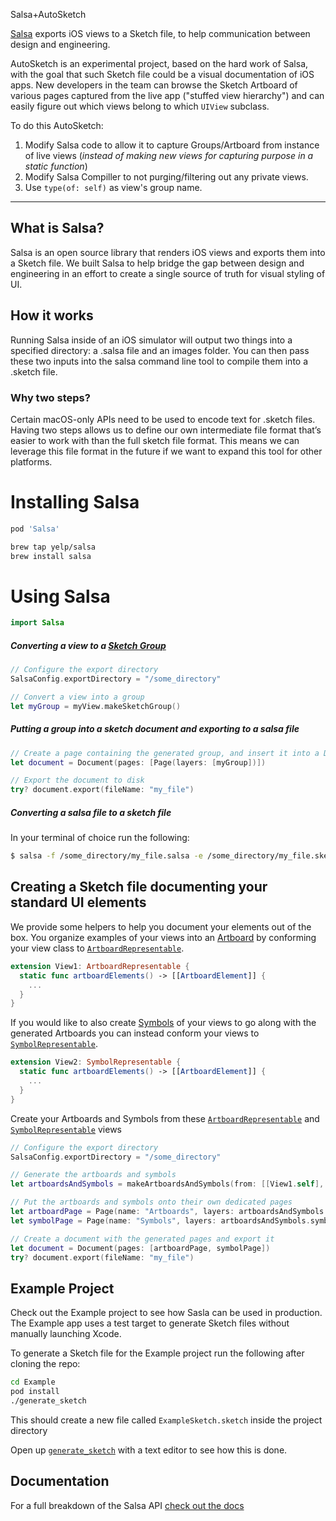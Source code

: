 Salsa+AutoSketch

[Salsa](https://github.com/Yelp/salsa) exports iOS views to a Sketch file, to help communication between design and engineering.

AutoSketch is an experimental project, based on the hard work of Salsa, with the goal that such Sketch file could be a visual documentation of iOS apps. New developers in the team can browse the Sketch Artboard of various pages captured from the live app ("stuffed view hierarchy") and can easily figure out which views belong to which `UIView` subclass.

To do this AutoSketch:
1. Modify Salsa code to allow it to capture Groups/Artboard from instance of live views (*instead of making new views for capturing purpose in a static function*)
2. Modify Salsa Compiller to not purging/filtering out any private views.
3. Use `type(of: self)` as view's group name.

----
## What is Salsa?
Salsa is an open source library that renders iOS views and exports them into a Sketch file. We built Salsa to help bridge the gap between design and engineering in an effort to create a single source of truth for visual styling of UI.

## How it works
Running Salsa inside of an iOS simulator will output two things into a specified directory: a .salsa file and an images folder. You can then pass these two inputs into the salsa command line tool to compile them into a .sketch file.

### Why two steps?
Certain macOS-only APIs need to be used to encode text for .sketch files. Having two steps allows us to define our own intermediate file format that’s easier to work with than the full sketch file format. This means we can leverage this file format in the future if we want to expand this tool for other platforms.

# Installing Salsa
```ruby
pod 'Salsa'
```

```bash
brew tap yelp/salsa
brew install salsa
```

# Using Salsa
```swift
import Salsa
```
##### Converting a view to a [Sketch Group](https://www.sketchapp.com/docs/grouping/groups/)
```swift
// Configure the export directory
SalsaConfig.exportDirectory = "/some_directory"

// Convert a view into a group
let myGroup = myView.makeSketchGroup()
```
##### Putting a group into a sketch document and exporting to a salsa file
```swift
// Create a page containing the generated group, and insert it into a Document
let document = Document(pages: [Page(layers: [myGroup])])

// Export the document to disk
try? document.export(fileName: "my_file")
```

##### Converting a salsa file to a sketch file
In your terminal of choice run the following:
```bash
$ salsa -f /some_directory/my_file.salsa -e /some_directory/my_file.sketch
```

## Creating a Sketch file documenting your standard UI elements
We provide some helpers to help you document your elements out of the box. You organize examples of your views into an [Artboard](https://www.sketchapp.com/docs/grouping/artboards/) by conforming your view class to [`ArtboardRepresentable`](https://yelp.github.io/salsa/Protocols/ArtboardRepresentable.html).
```swift
extension View1: ArtboardRepresentable {
  static func artboardElements() -> [[ArtboardElement]] {
    ...
  }
}
```
If you would like to also create [Symbols](https://sketchapp.com/docs/symbols/) of your views to go along with the generated Artboards you can instead conform your views to [`SymbolRepresentable`](https://yelp.github.io/salsa/Protocols/SymbolRepresentable.html).

```swift
extension View2: SymbolRepresentable {
  static func artboardElements() -> [[ArtboardElement]] {
    ...
  }
}
```
Create your Artboards and Symbols from these [`ArtboardRepresentable`](https://yelp.github.io/salsa/Protocols/ArtboardRepresentable.html)  and [`SymbolRepresentable`](https://yelp.github.io/salsa/Protocols/SymbolRepresentable.html) views
```swift
// Configure the export directory
SalsaConfig.exportDirectory = "/some_directory"

// Generate the artboards and symbols
let artboardsAndSymbols = makeArtboardsAndSymbols(from: [[View1.self], [View2.self]])

// Put the artboards and symbols onto their own dedicated pages
let artboardPage = Page(name: "Artboards", layers: artboardsAndSymbols.artboards)
let symbolPage = Page(name: "Symbols", layers: artboardsAndSymbols.symbols)

// Create a document with the generated pages and export it
let document = Document(pages: [artboardPage, symbolPage])
try? document.export(fileName: "my_file")
```

## Example Project
Check out the Example project to see how Sasla can be used in production. The Example app uses a test target to generate Sketch files without manually launching Xcode.  

To generate a Sketch file for the Example project run the following after cloning the repo:
```bash
cd Example
pod install
./generate_sketch
```
This should create a new file called `ExampleSketch.sketch` inside the project directory

Open up [`generate_sketch`](https://github.com/Yelp/salsa/blob/master/Example/generate_sketch) with a text editor to see how this is done.

## Documentation
For a full breakdown of the Salsa API [check out the docs](https://yelp.github.io/salsa/index.html)
